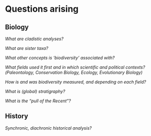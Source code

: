 # Questions arising


## Biology

_What are cladistic analyses?_

_What are sister taxa?_

_What other concepts is ‘biodiversity’ associated with?_

_What fields used it first and in which scientific and political contexts?(Paleontology, Conservation Biology, Ecology, Evolutionary Biology)_

_How is and was biodiversity measured, and depending on each field?_

_What is (global) stratigraphy?_

_What is the “pull of the Recent”?_



## History

_Synchronic, diachronic historical analysis?_